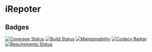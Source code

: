 # iRepoter

## Badges
[![Coverage Status](https://coveralls.io/repos/github/JamesMudidi/iReporterApi/badge.svg?branch=develop-v1)](https://coveralls.io/github/JamesMudidi/iReporterApi?branch=develop-v1)
[![Build Status](https://travis-ci.org/JamesMudidi/iReporterApi.svg?branch=develop-v1)](https://travis-ci.org/JamesMudidi/iReporterApi)
[![Maintainability](https://api.codeclimate.com/v1/badges/8df5b1bf7301c1406716/maintainability)](https://codeclimate.com/github/JamesMudidi/iReporterApi/maintainability)
[![Codacy Badge](https://api.codacy.com/project/badge/Grade/f67f3e96d96f43849796c31782176141)](https://www.codacy.com/app/JamesMudidi/iReporterApi?utm_source=github.com&amp;utm_medium=referral&amp;utm_content=JamesMudidi/iReporterApi&amp;utm_campaign=Badge_Grade)
[![Requirements Status](https://requires.io/github/JamesMudidi/iReporterApi/requirements.svg?branch=develop-v1)](https://requires.io/github/JamesMudidi/iReporterApi/requirements/?branch=develop-v1)
